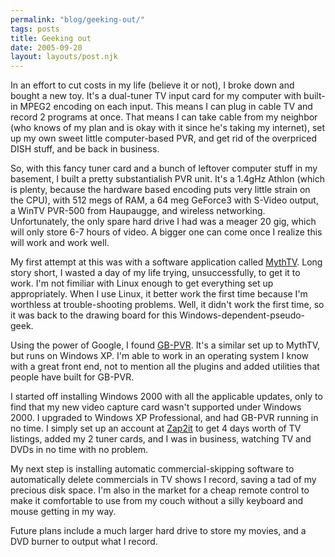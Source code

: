 ```yaml
---
permalink: "blog/geeking-out/"
tags: posts
title: Geeking out
date: 2005-09-20
layout: layouts/post.njk
---
```


In an effort to cut costs in my life (believe it or not), I broke down and bought a new toy. It's a dual-tuner TV input card for my computer with built-in MPEG2 encoding on each input. This means I can plug in cable TV and record 2 programs at once. That means I can take cable from my neighbor (who knows of my plan and is okay with it since he's taking my internet), set up my own sweet little computer-based PVR, and get rid of the overpriced DISH stuff, and be back in business. 

So, with this fancy tuner card and a bunch of leftover computer stuff in my basement, I built a pretty substantialish PVR unit. It's a 1.4gHz Athlon (which is plenty, because the hardware based encoding puts very little strain on the CPU), with 512 megs of RAM, a 64 meg GeForce3 with S-Video output, a WinTV PVR-500 from Haupaugge, and wireless networking. Unfortunately, the only spare hard drive I had was a meager 20 gig, which will only store 6-7 hours of video. A bigger one can come once I realize this will work and work well. 

My first attempt at this was with a software application called [MythTV][1]. Long story short, I wasted a day of my life trying, unsuccessfully, to get it to work. I'm not fimiliar with Linux enough to get everything set up appropriately. When I use Linux, it better work the first time because I'm worthless at trouble-shooting problems. Well, it didn't work the first time, so it was back to the drawing board for this Windows-dependent-pseudo-geek. 

Using the power of Google, I found [GB-PVR][2]. It's a similar set up to MythTV, but runs on Windows XP. I'm able to work in an operating system I know with a great front end, not to mention all the plugins and added utilities that people have built for GB-PVR. 

I started off installing Windows 2000 with all the applicable updates, only to find that my new video capture card wasn't supported under Windows 2000. I upgraded to Windows XP Professional, and had GB-PVR running in no time. I simply set up an account at [Zap2it][3] to get 4 days worth of TV listings, added my 2 tuner cards, and I was in business, watching TV and DVDs in no time with no problem. 

My next step is installing automatic commercial-skipping software to automatically delete commercials in TV shows I record, saving a tad of my precious disk space. I'm also in the market for a cheap remote control to make it comfortable to use from my couch without a silly keyboard and mouse getting in my way. 

Future plans include a much larger hard drive to store my movies, and a DVD burner to output what I record.

 [1]: http://www.mythtv.org
 [2]: http://www.gbpvr.com
 [3]: http://www.zap2it.com